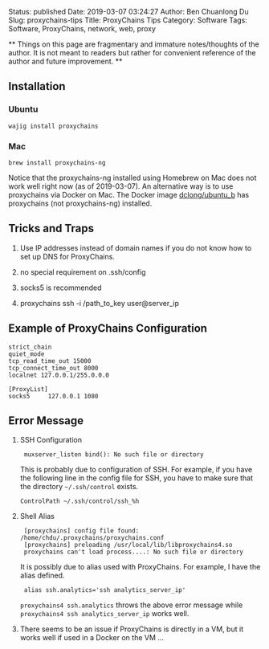 Status: published
Date: 2019-03-07 03:24:27
Author: Ben Chuanlong Du
Slug: proxychains-tips
Title: ProxyChains Tips
Category: Software
Tags: Software, ProxyChains, network, web, proxy

**
Things on this page are
fragmentary and immature notes/thoughts of the author.
It is not meant to readers
but rather for convenient reference of the author and future improvement.
**

## Installation

### Ubuntu

```
wajig install proxychains
```

### Mac

```
brew install proxychains-ng
```
Notice that the proxychains-ng installed using Homebrew on Mac does not work well right now (as of 2019-03-07).
An alternative way is to use proxychains via Docker on Mac.
The Docker image
[dclong/ubuntu_b](https://cloud.docker.com/repository/docker/dclong/ubuntu_b)
has proxychains (not proxychains-ng) installed.

## Tricks and Traps 

1. Use IP addresses instead of domain names if you do not know how to set up DNS for ProxyChains.

2. no special requirement on .ssh/config

3. socks5 is recommended

4. proxychains ssh -i /path_to_key user@server_ip 


## Example of ProxyChains Configuration

```text
strict_chain
quiet_mode
tcp_read_time_out 15000
tcp_connect_time_out 8000
localnet 127.0.0.1/255.0.0.0

[ProxyList]
socks5     127.0.0.1 1080
```

## Error Message

1. SSH Configuration

        muxserver_listen bind(): No such file or directory

    This is probably due to configuration of SSH.
    For example,
    if you have the following line in the config file for SSH,
    you have to make sure that the directory `~/.ssh/control` exists.
    ```text
    ControlPath ~/.ssh/control/ssh_%h
    ```

2. Shell Alias

        [proxychains] config file found: /home/chdu/.proxychains/proxychains.conf
        [proxychains] preloading /usr/local/lib/libproxychains4.so
        proxychains can't load process....: No such file or directory

    It is possibly due to alias used with ProxyChains.
    For example,
    I have the alias defined.

        alias ssh.analytics='ssh analytics_server_ip'

    `proxychains4 ssh.analytics` throws the above error message
    while `proxychains4 ssh analytics_server_ip` works well.


1. There seems to be an issue if ProxyChains is directly in a VM,
but it works well if used in a Docker on the VM ...
